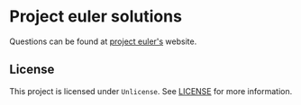 # Project euler solutions

Questions can be found at [project euler's](https://projecteuler.net/archives) website.

## License

This project is licensed under `Unlicense`. See [LICENSE](LICENSE) for more information.
